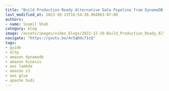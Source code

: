 ```yaml
---
title: "Build Production Ready Alternative Data Pipeline from DynamoDB to Apache Hudi | PROJECT DEMO"
last_modified_at: 2023-10-13T16:54:38.964863-07:00
authors:
- name: Soumil Shah
category: blog
image: /assets/images/video_blogs/2022-12-19-Build_Production_Ready_Alternative_Data_Pipeline_from_DynamoDB_to_Apache_Hudi_PROJECT_DEMO.png
navigate: "https://youtu.be/4r5qRdc71cQ"
tags:
- guide
- oltp
- amazon dynamodb
- amazon kinesis
- aws lambda
- amazon s3
- aws glue
- apache hudi
---
```

